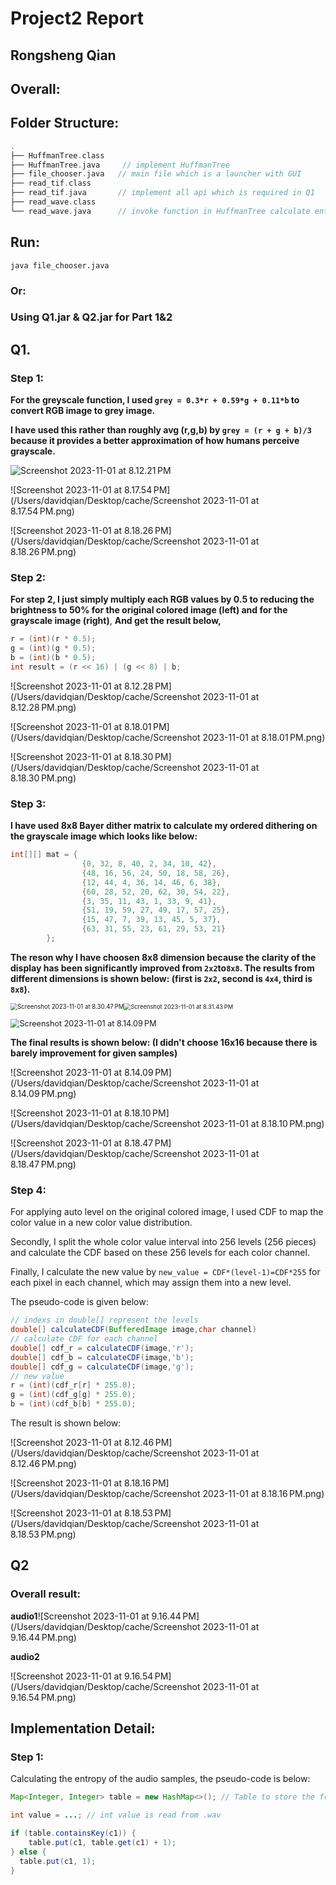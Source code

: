# Project2 Report

## Rongsheng Qian

## Overall:

## Folder Structure:

```c
.
├── HuffmanTree.class
├── HuffmanTree.java     // implement HuffmanTree
├── file_chooser.java   // main file which is a launcher with GUI
├── read_tif.class       
├── read_tif.java       // implement all api which is required in Q1
├── read_wave.class
└── read_wave.java      // invoke function in HuffmanTree calculate entropy & avg code length
```

## Run:

```shell
java file_chooser.java
```

### 	Or:

### Using Q1.jar & Q2.jar for Part 1&2



























## Q1.

### Step 1:

**For the greyscale function, I used `grey = 0.3*r + 0.59*g + 0.11*b` to convert RGB image to grey image.**

**I have used this rather than roughly avg (r,g,b) by ``grey = (r + g + b)/3`` because it provides a better approximation of how humans perceive grayscale.**

<img src="/Users/davidqian/Desktop/cache/Screenshot 2023-11-01 at 8.12.21 PM.png" alt="Screenshot 2023-11-01 at 8.12.21 PM" style="zoom:100%;" />

![Screenshot 2023-11-01 at 8.17.54 PM](/Users/davidqian/Desktop/cache/Screenshot 2023-11-01 at 8.17.54 PM.png)

![Screenshot 2023-11-01 at 8.18.26 PM](/Users/davidqian/Desktop/cache/Screenshot 2023-11-01 at 8.18.26 PM.png)

### Step 2:

**For step 2, I just simply multiply each RGB values by 0.5 to reducing the brightness to 50% for the original colored image (left) and for the grayscale image (right)**, **And get the result below,**

```java
r = (int)(r * 0.5);
g = (int)(g * 0.5);
b = (int)(b * 0.5);
int result = (r << 16) | (g << 8) | b;
```

![Screenshot 2023-11-01 at 8.12.28 PM](/Users/davidqian/Desktop/cache/Screenshot 2023-11-01 at 8.12.28 PM.png)

![Screenshot 2023-11-01 at 8.18.01 PM](/Users/davidqian/Desktop/cache/Screenshot 2023-11-01 at 8.18.01 PM.png)

![Screenshot 2023-11-01 at 8.18.30 PM](/Users/davidqian/Desktop/cache/Screenshot 2023-11-01 at 8.18.30 PM.png)

### Step 3:

**I have used 8x8 Bayer dither matrix to calculate my ordered dithering on the grayscale image which looks like below:**

```java
int[][] mat = {
                {0, 32, 8, 40, 2, 34, 10, 42},
                {48, 16, 56, 24, 50, 18, 58, 26},
                {12, 44, 4, 36, 14, 46, 6, 38},
                {60, 28, 52, 20, 62, 30, 54, 22},
                {3, 35, 11, 43, 1, 33, 9, 41},
                {51, 19, 59, 27, 49, 17, 57, 25},
                {15, 47, 7, 39, 13, 45, 5, 37},
                {63, 31, 55, 23, 61, 29, 53, 21}
        };
```

**The reson why I have choosen 8x8 dimension because the clarity of the display has been significantly improved from `2x2`to`8x8`. The results from different dimensions is shown below: (first is `2x2`, second is `4x4`, third is `8x8`).**

<img src="/Users/davidqian/Desktop/cache/Screenshot 2023-11-01 at 8.30.47 PM.png" alt="Screenshot 2023-11-01 at 8.30.47 PM" style="zoom:69%;" /><img src="/Users/davidqian/Desktop/cache/Screenshot 2023-11-01 at 8.31.43 PM.png" alt="Screenshot 2023-11-01 at 8.31.43 PM" style="zoom:67%;" />  

<img src="/Users/davidqian/Desktop/cache/Screenshot 2023-11-01 at 8.14.09 PM.png" alt="Screenshot 2023-11-01 at 8.14.09 PM" style="zoom:90%;" />

**The final results is shown below: (I didn't choose 16x16 because there is barely improvement for given samples)**

![Screenshot 2023-11-01 at 8.14.09 PM](/Users/davidqian/Desktop/cache/Screenshot 2023-11-01 at 8.14.09 PM.png)

![Screenshot 2023-11-01 at 8.18.10 PM](/Users/davidqian/Desktop/cache/Screenshot 2023-11-01 at 8.18.10 PM.png)

![Screenshot 2023-11-01 at 8.18.47 PM](/Users/davidqian/Desktop/cache/Screenshot 2023-11-01 at 8.18.47 PM.png)















### Step 4:

For applying auto level on the original colored image, I used CDF to map the color value in a new color value distribution.

Secondly, I split the whole color value interval into 256 levels (256 pieces) and calculate the CDF based on these 256 levels for each color channel.

Finally, I calculate the new value by `new_value = CDF*(level-1)=CDF*255` for each pixel in each channel, which may assign them into a new level.

The pseudo-code is given below:

```java
// indexs in double[] represent the levels
double[] calculateCDF(BufferedImage image,char channel)
// calculate CDF for each channel
double[] cdf_r = calculateCDF(image,'r');
double[] cdf_b = calculateCDF(image,'b');
double[] cdf_g = calculateCDF(image,'g');
// new value
r = (int)(cdf_r[r] * 255.0);
g = (int)(cdf_g[g] * 255.0);
b = (int)(cdf_b[b] * 255.0);
```

The result is shown below:

![Screenshot 2023-11-01 at 8.12.46 PM](/Users/davidqian/Desktop/cache/Screenshot 2023-11-01 at 8.12.46 PM.png)

![Screenshot 2023-11-01 at 8.18.16 PM](/Users/davidqian/Desktop/cache/Screenshot 2023-11-01 at 8.18.16 PM.png)

![Screenshot 2023-11-01 at 8.18.53 PM](/Users/davidqian/Desktop/cache/Screenshot 2023-11-01 at 8.18.53 PM.png)





## Q2

### **Overall result:**

**audio1**![Screenshot 2023-11-01 at 9.16.44 PM](/Users/davidqian/Desktop/cache/Screenshot 2023-11-01 at 9.16.44 PM.png)

**audio2**

![Screenshot 2023-11-01 at 9.16.54 PM](/Users/davidqian/Desktop/cache/Screenshot 2023-11-01 at 9.16.54 PM.png)

## Implementation Detail:

### Step 1:

Calculating the entropy of the audio samples, the pseudo-code is below:

```java
Map<Integer, Integer> table = new HashMap<>(); // Table to store the frequency of occurrence of each value

int value = ...; // int value is read from .wav

if (table.containsKey(c1)) {
	table.put(c1, table.get(c1) + 1);
} else {
  table.put(c1, 1);
}


```



